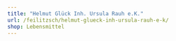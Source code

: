 ```yaml
---
title: "Helmut Glück Inh. Ursula Rauh e.K."
url: /feilitzsch/helmut-glueck-inh-ursula-rauh-e-k/
shop: Lebensmittel
---
```

